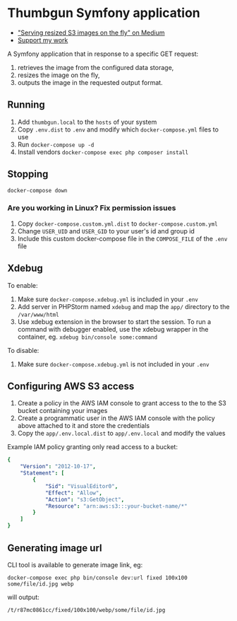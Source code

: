 Thumbgun Symfony application
============================

* ["Serving resized S3 images on the fly" on Medium](https://medium.com/@dotcom.software/serving-resized-s3-images-on-the-fly-2ed98e10bf3a)
* [Support my work](https://medium.com/@dotcom.software)

A Symfony application that in response to a specific GET request:

1. retrieves the image from the configured data storage,
2. resizes the image on the fly,
3. outputs the image in the requested output format.

## Running

1. Add `thumbgun.local` to the `hosts` of your system
2. Copy `.env.dist` to `.env` and modify which `docker-compose.yml` files to use
3. Run `docker-compose up -d`
4. Install vendors `docker-compose exec php composer install`

## Stopping

`docker-compose down`

### Are you working in Linux? Fix permission issues

1. Copy `docker-compose.custom.yml.dist` to `docker-compose.custom.yml`
2. Change `USER_UID` and `USER_GID` to your user's id and group id
3. Include this custom docker-compose file in the `COMPOSE_FILE` of the `.env` file 

## Xdebug

To enable:

1. Make sure `docker-compose.xdebug.yml` is included in your `.env`
2. Add server in PHPStorm named `xdebug` and map the `app/` directory to the `/var/www/html`
3. Use xdebug extension in the browser to start the session. To run a command with debugger 
   enabled, use the xdebug wrapper in the container, eg. `xdebug bin/console some:command`

To disable:

1. Make sure `docker-compose.xdebug.yml` is not included in your `.env`

## Configuring AWS S3 access

1. Create a policy in the AWS IAM console to grant access to the 
   to the S3 bucket containing your images
2. Create a programmatic user in the AWS IAM console 
   with the policy above attached to it and store the credentials
3. Copy the `app/.env.local.dist` to `app/.env.local` and modify the values

Example IAM policy granting only read access to a bucket:

```yaml
{
    "Version": "2012-10-17",
    "Statement": [
        {
            "Sid": "VisualEditor0",
            "Effect": "Allow",
            "Action": "s3:GetObject",
            "Resource": "arn:aws:s3:::your-bucket-name/*"
        }
    ]
}
```

## Generating image url

CLI tool is available to generate image link, eg:

`docker-compose exec php bin/console dev:url fixed 100x100 some/file/id.jpg webp`

will output:

`/t/r87mc0861cc/fixed/100x100/webp/some/file/id.jpg`
